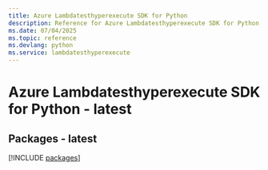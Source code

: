 ```yaml
---
title: Azure Lambdatesthyperexecute SDK for Python
description: Reference for Azure Lambdatesthyperexecute SDK for Python
ms.date: 07/04/2025
ms.topic: reference
ms.devlang: python
ms.service: lambdatesthyperexecute
---
```

# Azure Lambdatesthyperexecute SDK for Python - latest
## Packages - latest
[!INCLUDE [packages](lambdatesthyperexecute-index.md)]